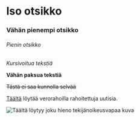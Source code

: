 # Iso otsikko
### Vähän pienempi otsikko
###### Pienin otsikko

*Kursivoitua tekstiä*

__Vähän paksua tekstiä__

~~Tästä ei saa kunnolla selvää~~

[Täältä](https://yle.fi/) löytää verorahoilla rahoitettuja uutisia.

![Täältä löytyy joku hieno tekijänoikeusvapaa kuva](https://www.pexels.com/fi-fi/kuva/meri-maisema-taivas-auringonlasku-10194705/)
